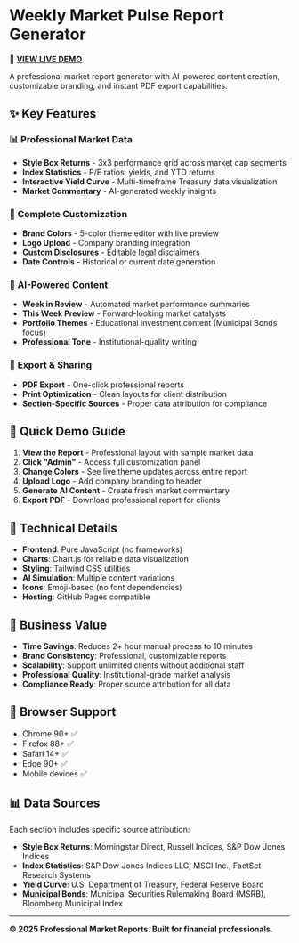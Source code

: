 # Weekly Market Pulse Report Generator

🚀 **[VIEW LIVE DEMO](https://YOUR-USERNAME.github.io/market-report-demo/)**

A professional market report generator with AI-powered content creation, customizable branding, and instant PDF export capabilities.

## ✨ Key Features

### 📊 **Professional Market Data**
- **Style Box Returns** - 3x3 performance grid across market cap segments  
- **Index Statistics** - P/E ratios, yields, and YTD returns
- **Interactive Yield Curve** - Multi-timeframe Treasury data visualization
- **Market Commentary** - AI-generated weekly insights

### 🎨 **Complete Customization**
- **Brand Colors** - 5-color theme editor with live preview
- **Logo Upload** - Company branding integration  
- **Custom Disclosures** - Editable legal disclaimers
- **Date Controls** - Historical or current date generation

### 🤖 **AI-Powered Content**
- **Week in Review** - Automated market performance summaries
- **This Week Preview** - Forward-looking market catalysts
- **Portfolio Themes** - Educational investment content (Municipal Bonds focus)
- **Professional Tone** - Institutional-quality writing

### 📄 **Export & Sharing**
- **PDF Export** - One-click professional reports
- **Print Optimization** - Clean layouts for client distribution
- **Section-Specific Sources** - Proper data attribution for compliance

## 🎯 **Quick Demo Guide**

1. **View the Report** - Professional layout with sample market data
2. **Click "Admin"** - Access full customization panel
3. **Change Colors** - See live theme updates across entire report
4. **Upload Logo** - Add company branding to header
5. **Generate AI Content** - Create fresh market commentary
6. **Export PDF** - Download professional report for clients

## 🔧 **Technical Details**

- **Frontend**: Pure JavaScript (no frameworks)
- **Charts**: Chart.js for reliable data visualization  
- **Styling**: Tailwind CSS utilities
- **AI Simulation**: Multiple content variations
- **Icons**: Emoji-based (no font dependencies)
- **Hosting**: GitHub Pages compatible

## 💼 **Business Value**

- **Time Savings**: Reduces 2+ hour manual process to 10 minutes
- **Brand Consistency**: Professional, customizable reports
- **Scalability**: Support unlimited clients without additional staff  
- **Professional Quality**: Institutional-grade market analysis
- **Compliance Ready**: Proper source attribution for all data

## 📱 **Browser Support**

- Chrome 90+ ✅
- Firefox 88+ ✅  
- Safari 14+ ✅
- Edge 90+ ✅
- Mobile devices ✅

## 📊 **Data Sources**

Each section includes specific source attribution:
- **Style Box Returns**: Morningstar Direct, Russell Indices, S&P Dow Jones Indices
- **Index Statistics**: S&P Dow Jones Indices LLC, MSCI Inc., FactSet Research Systems  
- **Yield Curve**: U.S. Department of Treasury, Federal Reserve Board
- **Municipal Bonds**: Municipal Securities Rulemaking Board (MSRB), Bloomberg Municipal Index

---

**© 2025 Professional Market Reports. Built for financial professionals.**
